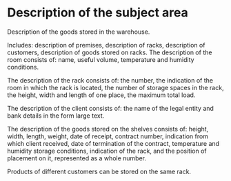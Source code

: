 # Description of the subject area

Description of the goods stored in the warehouse.

Includes: description 
of premises, description of racks, description of customers, description of goods
stored on racks. The description of the room consists of: name,
useful volume, temperature and humidity conditions.

The description of the rack consists of: the number, the indication of the room in which the rack
is located, the number of storage spaces in the rack, the height, width and
length of one place, the maximum total load.

The description of the client consists of: the name of the legal entity and bank details in the form
large text. 

The description of the goods stored on the shelves consists of:
height, width, length, weight, date of receipt, contract number, indication
from which client received, date of termination of the contract, temperature and
humidity storage conditions, indication of the rack, and the position of placement
on it, represented as a whole number.

Products of different customers can be stored on the same rack.
